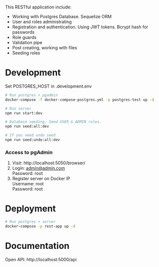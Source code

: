 This RESTful application include: 
- Working with Postgres Database. Sequelize ORM
- User and roles administrating  
- Registration and authentication. Using JWT tokens. Bcrypt hash for passwords
- Role guards
- Validation pipe
- Post creating, working with files
- Seeding roles
# Development
Set POSTGRES_HOST in .development.env
```bash
# Run postgres + pgadmin
docker-compose -f docker-compose-postgres.yml -p postgres-test up -d    

# Run server
npm run start:dev

# Database seeding. Seed USER & ADMIN roles.
npm run seed:all:dev

# If you need undo seed
npm run seed:undo:all:dev
```
### Access to pgAdmin
1. Visit: http://localhost:5050/browser/ 
2. Login: admin@admin.com  
   Password: root
3. Register server on Docker IP  
   Username: root  
   Password: root  

# Deployment

```bash
# Run postgres + server
docker-compose -p rest-app up -d
```
# Documentation 
Open API: http://localhost:5000/api  


